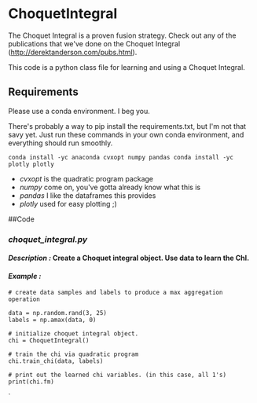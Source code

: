 # ChoquetIntegral
The Choquet Integral is a proven fusion strategy. 
Check out any of the publications that we've done on the Choquet Integral (http://derektanderson.com/pubs.html). 

This code is a python class file for learning and using a Choquet Integral. 

## Requirements
Please use a conda environment. I beg you. 

There's probably a way to pip install the requirements.txt, but I'm not that savy yet. Just 
run these commands in your own conda environment, and everything should run smoothly. 

`conda install -yc anaconda cvxopt numpy pandas
 conda install -yc plotly plotly`
 
* _cvxopt_ is the quadratic program package
* _numpy_ come on, you've gotta already know what this is
* _pandas_ I like the dataframes this provides
* _plotly_ used for easy plotting ;)  

##Code
### _*choquet_integral.py*_
#### *Description :* Create a Choquet integral object. Use data to learn the ChI. 
#### *Example :* 
    # create data samples and labels to produce a max aggregation operation
    
    data = np.random.rand(3, 25)
    labels = np.amax(data, 0)
    
    # initialize choquet integral object. 
    chi = ChoquetIntegral()
    
    # train the chi via quadratic program 
    chi.train_chi(data, labels)

    # print out the learned chi variables. (in this case, all 1's) 
    print(chi.fm)
   


`
